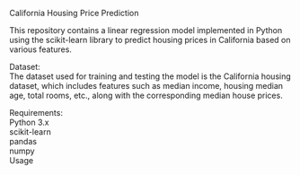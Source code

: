 California Housing Price Prediction<br>

This repository contains a linear regression model implemented in Python using the scikit-learn library to predict housing prices in California based on various features.<br>

Dataset:<br>
The dataset used for training and testing the model is the California housing dataset, which includes features such as median income, housing median age, total rooms, etc., along with the corresponding median house prices.<br>

Requirements:<br>
Python 3.x<br>
scikit-learn<br>
pandas<br>
numpy<br>
Usage<br>

